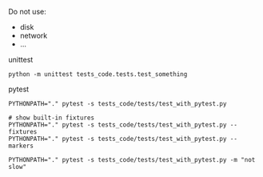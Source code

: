 Do not use:
* disk
* network
* ...

unittest
```shell
python -m unittest tests_code.tests.test_something
```

pytest
```shell
PYTHONPATH="." pytest -s tests_code/tests/test_with_pytest.py

# show built-in fixtures
PYTHONPATH="." pytest -s tests_code/tests/test_with_pytest.py --fixtures
PYTHONPATH="." pytest -s tests_code/tests/test_with_pytest.py --markers

PYTHONPATH="." pytest -s tests_code/tests/test_with_pytest.py -m "not slow"

```